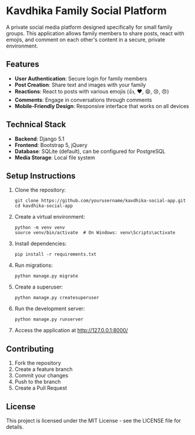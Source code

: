 # Kavdhika Family Social Platform

A private social media platform designed specifically for small family groups. This application allows family members to share posts, react with emojis, and comment on each other's content in a secure, private environment.

## Features

- **User Authentication**: Secure login for family members
- **Post Creation**: Share text and images with your family
- **Reactions**: React to posts with various emojis (👍, ❤️, 😄, 😢, 😠)
- **Comments**: Engage in conversations through comments
- **Mobile-Friendly Design**: Responsive interface that works on all devices

## Technical Stack

- **Backend**: Django 5.1
- **Frontend**: Bootstrap 5, jQuery
- **Database**: SQLite (default), can be configured for PostgreSQL
- **Media Storage**: Local file system

## Setup Instructions

1. Clone the repository:
   ```
   git clone https://github.com/yourusername/kavdhika-social-app.git
   cd kavdhika-social-app
   ```

2. Create a virtual environment:
   ```
   python -m venv venv
   source venv/bin/activate  # On Windows: venv\Scripts\activate
   ```

3. Install dependencies:
   ```
   pip install -r requirements.txt
   ```

4. Run migrations:
   ```
   python manage.py migrate
   ```

5. Create a superuser:
   ```
   python manage.py createsuperuser
   ```

6. Run the development server:
   ```
   python manage.py runserver
   ```

7. Access the application at http://127.0.0.1:8000/

## Contributing

1. Fork the repository
2. Create a feature branch
3. Commit your changes
4. Push to the branch
5. Create a Pull Request

## License

This project is licensed under the MIT License - see the LICENSE file for details. 